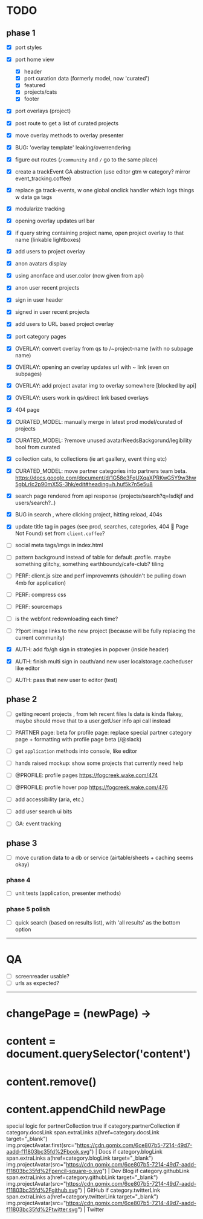 # TODO

## phase 1

- [x] port styles
- [x] port home view
  - [x] header
  - [x] port curation data (formerly model, now 'curated')
  - [x] featured
  - [x] projects/cats
  - [x] footer
- [x] port overlays (project)
- [x] post route to get a list of curated projects
- [x] move overlay methods to overlay presenter
- [x] BUG: 'overlay template' leaking/overrendering
- [x] figure out routes (`/community` and `/` go to the same place)
- [x] create a trackEvent GA abstraction (use editor gtm w category? mirror event_tracking.coffee)
- [x] replace ga track-events, w one global onclick handler which logs things w data ga tags
- [x] modularize tracking
- [x] opening overlay updates url bar
- [x] if query string containing project name, open project overlay to that name (linkable lightboxes)
- [x] add users to project overlay 
- [x] anon avatars display
- [x] using anonface and user.color (now given from api)
- [x] anon user recent projects
- [x] sign in user header
- [x] signed in user recent projects
- [x] add users to URL based project overlay
- [x] port category pages
- [x] OVERLAY: convert overlay from qs to /~project-name (with no subpage name)
- [x] OVERLAY: opening an overlay updates url with ~ link (even on subpages)
- [x] OVERLAY: add project avatar img to overlay somewhere [blocked by api]
- [x] OVERLAY: users work in qs/direct link based overlays
- [x] 404 page
- [x] CURATED_MODEL: manually merge in latest prod model/curated of projects
- [x] CURATED_MODEL: ?remove unused avatarNeedsBackgorund/legibility bool from curated
- [x] collection cats, to collections (ie art gaallery, event thing etc)
- [x] CURATED_MODEL: move partner categories into partners team beta. https://docs.google.com/document/d/1G58e3FqUXqaXPRKwG5Y9w3hw5gbLrIc2p90mX5S-3hk/edit#heading=h.huf5k7n5e5u8
- [x] search page rendered from api response (projects/search?q=lsdkjf and users/search?..)
- [x] BUG in search , where clicking project, hitting reload, 404s
- [x] update title tag in pages (see prod, searches, categories, 404 👻 Page Not Found) set from `client.coffee`?



- [ ] social meta tags/imgs in index.html
- [ ] pattern background instead of table for default .profile. maybe something glitchy, something earthboundy/cafe-club? tiling




- [ ] PERF: client.js size and perf improvemnts (shouldn't be pulling down 4mb for application)
- [ ] PERF: compress css
- [ ] PERF: sourcemaps
- [ ] is the webfont redownloading each time?

- [ ] ??port image links to the new project (because will be fully replacing the current community)

- [x] AUTH: add fb/gh sign in strategies in popover (inside header)
- [x] AUTH: finish multi sign in oauth/and new user localstorage.cacheduser like editor
- [ ] AUTH: pass that new user to editor (test)

## phase 2

- [ ] getting recent projects , from teh recent files ls data is kinda flakey, maybe should move that to a user.getUser info api call instead
- [ ] PARTNER page: beta for profile page: replace special partner category page + formatting with profile page beta (/@slack)
- [ ] get `application` methods into console, like editor
- [ ] hands raised mockup: show some projects that currently need help
- [ ] @PROFILE: profile pages https://fogcreek.wake.com/474
- [ ] @PROFILE: profile hover pop https://fogcreek.wake.com/476
- [ ] add accessibility (aria, etc.)
- [ ] add user search ui bits

- [ ] GA: event tracking 


## phase 3

- [ ] move curation data to a db or service (airtable/sheets + caching seems okay)

### phase 4

- [ ] unit tests (application, presenter methods)

### phase 5 polish

- [ ] quick search (based on results list), with 'all results' as the bottom option

---------------------

# QA

- [ ] screenreader usable?
- [ ] urls as expected?

----------------


# changePage = (newPage) ->
#   content = document.querySelector('content')
#   content.remove()
#   content.appendChild newPage


special logic for partnerCollection true
            if category.partnerCollection
              if category.docsLink
                span.extraLinks
                  a(href=category.docsLink target="_blank")
                    img.projectAvatar.first(src="https://cdn.gomix.com/6ce807b5-7214-49d7-aadd-f11803bc35fd%2Fbook.svg")
                    | Docs
              if category.blogLink
                span.extraLinks
                  a(href=category.blogLink target="_blank")
                    img.projectAvatar(src="https://cdn.gomix.com/6ce807b5-7214-49d7-aadd-f11803bc35fd%2Fpencil-square-o.svg")
                    | Dev Blog
              if category.githubLink
                span.extraLinks
                  a(href=category.githubLink target="_blank")
                    img.projectAvatar(src="https://cdn.gomix.com/6ce807b5-7214-49d7-aadd-f11803bc35fd%2Fgithub.svg")
                    | GitHub
              if category.twitterLink
                span.extraLinks
                  a(href=category.twitterLink target="_blank")
                    img.projectAvatar(src="https://cdn.gomix.com/6ce807b5-7214-49d7-aadd-f11803bc35fd%2Ftwitter.svg")
                    | Twitter  
